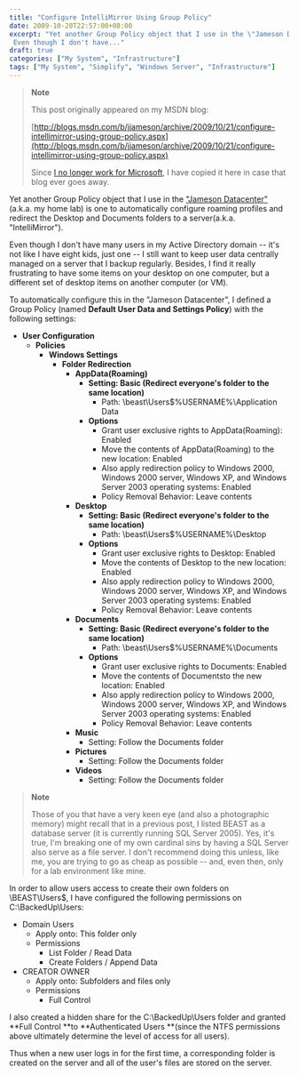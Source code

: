 ```yaml
---
title: "Configure IntelliMirror Using Group Policy"
date: 2009-10-20T22:57:00+08:00
excerpt: "Yet another Group Policy object that I use in the \"Jameson Datacenter\" (a.k.a. my home lab) is one to automatically configure roaming profiles and redirect the Desktop and Documents folders to a server(a.k.a. \"IntelliMirror\"). 
 Even though I don't have..."
draft: true
categories: ["My System", "Infrastructure"]
tags: ["My System", "Simplify", "Windows Server", "Infrastructure"]
---
```


> **Note**
> 
> This post originally appeared on my MSDN blog:
> 
> [http://blogs.msdn.com/b/jjameson/archive/2009/10/21/configure-intellimirror-using-group-policy.aspx](http://blogs.msdn.com/b/jjameson/archive/2009/10/21/configure-intellimirror-using-group-policy.aspx)
> 
> Since [I no longer work for Microsoft](/blog/jjameson/2011/09/02/last-day-with-microsoft), I have copied it here in case that blog ever goes away.

Yet another Group Policy object that I use in the ["Jameson Datacenter"](/blog/jjameson/2009/09/14/the-jameson-datacenter) (a.k.a. my home lab) is one to automatically configure roaming profiles and redirect the Desktop and Documents folders to a server(a.k.a. "IntelliMirror").

Even though I don't have many users in my Active Directory domain -- it's not like I have eight kids, just one -- I still want to keep user data centrally managed on a server that I backup regularly. Besides, I find it really frustrating to have some items on your desktop on one computer, but a different set of desktop items on another computer (or VM).

To automatically configure this in the "Jameson Datacenter", I defined a Group Policy (named **Default User Data and Settings Policy**) with the following settings:

- **User Configuration**
  - **Policies**
    - **Windows Settings**
      - **Folder Redirection**
        - **AppData(Roaming)**
          - **Setting: Basic (Redirect everyone's folder to the same location)**
            - Path: \\beast\Users$\%USERNAME%\Application Data
          - **Options**
            - Grant user exclusive rights to AppData(Roaming): Enabled
            - Move the contents of AppData(Roaming) to the new location: Enabled
            - Also apply redirection policy to Windows 2000, Windows 2000 server, Windows XP, and Windows Server 2003 operating systems: Enabled
            - Policy Removal Behavior: Leave contents
        - **Desktop**
          - **Setting: Basic (Redirect everyone's folder to the same location)**
            - Path: \\beast\Users$\%USERNAME%\Desktop
          - **Options**
            - Grant user exclusive rights to Desktop: Enabled
            - Move the contents of Desktop to the new location: Enabled
            - Also apply redirection policy to Windows 2000, Windows 2000 server, Windows XP, and Windows Server 2003 operating systems: Enabled
            - Policy Removal Behavior: Leave contents
        - **Documents**
          - **Setting: Basic (Redirect everyone's folder to the same location)**
            - Path: \\beast\Users$\%USERNAME%\Documents
          - **Options**
            - Grant user exclusive rights to Documents: Enabled
            - Move the contents of Documentsto the new location: Enabled
            - Also apply redirection policy to Windows 2000, Windows 2000 server, Windows XP, and Windows Server 2003 operating systems: Enabled
            - Policy Removal Behavior: Leave contents
        - **Music**
          - Setting: Follow the Documents folder
        - **Pictures**
          - Setting: Follow the Documents folder
        - **Videos**
          - Setting: Follow the Documents folder

> **Note**
> 
> Those of you that have a very keen eye (and also a photographic memory) might recall that in a previous post, I listed BEAST as a database server (it is currently running SQL Server 2005). Yes, it's true, I'm breaking one of my own cardinal sins by having a SQL Server also serve as a file server. I don't recommend doing this unless, like me, you are trying to go as cheap as possible -- and, even then, only for a lab environment like mine.

In order to allow users access to create their own folders on \\BEAST\Users$, I have configured the following permissions on C:\BackedUp\Users:

- Domain Users
  - Apply onto: This folder only
  - Permissions
    - List Folder / Read Data
    - Create Folders / Append Data
- CREATOR OWNER
  - Apply onto: Subfolders and files only
  - Permissions
    - Full Control

I also created a hidden share for the C:\BackedUp\Users folder and granted **Full Control **to **Authenticated Users **(since the NTFS permissions above ultimately determine the level of access for all users).

Thus when a new user logs in for the first time, a corresponding folder is created on the server and all of the user's files are stored on the server.

